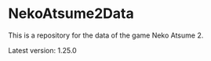 # NekoAtsume2Data

This is a repository for the data of the game Neko Atsume 2.

Latest version: 1.25.0
